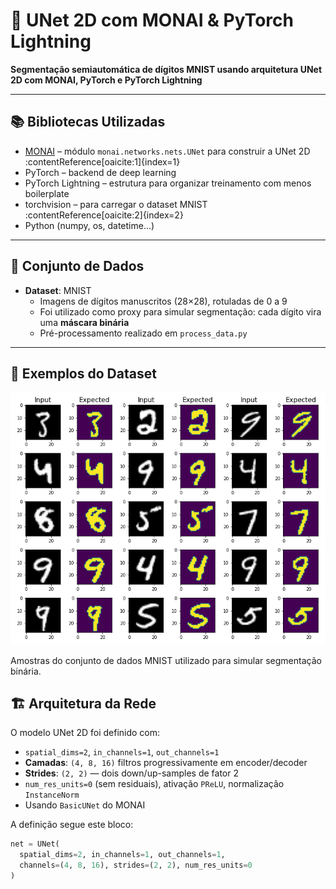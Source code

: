 # 🧠 UNet 2D com MONAI & PyTorch Lightning

**Segmentação semiautomática de dígitos MNIST usando arquitetura UNet 2D com MONAI, PyTorch e PyTorch Lightning**

---

## 📚 Bibliotecas Utilizadas

- [MONAI](https://monai.io/) – módulo `monai.networks.nets.UNet` para construir a UNet 2D :contentReference[oaicite:1]{index=1}  
- PyTorch – backend de deep learning  
- PyTorch Lightning – estrutura para organizar treinamento com menos boilerplate  
- torchvision – para carregar o dataset MNIST :contentReference[oaicite:2]{index=2}  
- Python (numpy, os, datetime…)

---

## 🧩 Conjunto de Dados

- **Dataset**: MNIST  
  - Imagens de dígitos manuscritos (28×28), rotuladas de 0 a 9  
  - Foi utilizado como proxy para simular segmentação: cada dígito vira uma **máscara binária**  
  - Pré-processamento realizado em `process_data.py`

---

## 🧪 Exemplos do Dataset

![MNIST Examples](mnist_examples.png)

Amostras do conjunto de dados MNIST utilizado para simular segmentação binária.


## 🏗️ Arquitetura da Rede

O modelo UNet 2D foi definido com:

- `spatial_dims=2`, `in_channels=1`, `out_channels=1`
- **Camadas**: `(4, 8, 16)` filtros progressivamente em encoder/decoder
- **Strides**: `(2, 2)` — dois down/up-samples de fator 2
- `num_res_units=0` (sem residuais), ativação `PReLU`, normalização `InstanceNorm`
- Usando `BasicUNet` do MONAI

A definição segue este bloco:

```python
net = UNet(
  spatial_dims=2, in_channels=1, out_channels=1,
  channels=(4, 8, 16), strides=(2, 2), num_res_units=0
)
